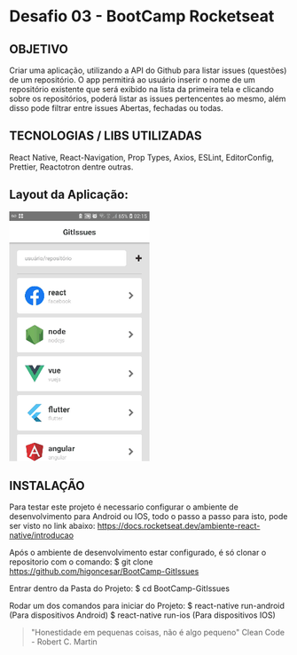 # Desafio 03 - BootCamp Rocketseat

## OBJETIVO

Criar uma aplicação, utilizando a API do Github para listar issues (questões) de um repositório.
O app permitirá ao usuário inserir o nome de um repositório existente que será exibido na lista da primeira tela e clicando sobre os repositórios, poderá listar as issues pertencentes ao mesmo, além disso pode filtrar entre issues Abertas, fechadas ou todas.

## TECNOLOGIAS / LIBS UTILIZADAS

React Native, React-Navigation, Prop Types, Axios, ESLint, EditorConfig, Prettier, Reactotron dentre outras.

## Layout da Aplicação:

![Demonstração](/assets/demo-gitissues.gif)

## INSTALAÇÃO

Para testar este projeto é necessario configurar o ambiente de desenvolvimento para Android ou IOS, todo o passo a passo para isto, pode ser visto no link abaixo:
https://docs.rocketseat.dev/ambiente-react-native/introducao

Após o ambiente de desenvolvimento estar configurado, é só clonar o repositorio com o comando:
\$ git clone https://github.com/higoncesar/BootCamp-GitIssues

Entrar dentro da Pasta do Projeto:
\$ cd BootCamp-GitIssues

Rodar um dos comandos para iniciar do Projeto:
$ react-native run-android (Para dispositivos Android)
$ react-native run-ios (Para dispositivos IOS)



>"Honestidade em pequenas coisas, não é algo pequeno"
Clean Code - Robert C. Martin
